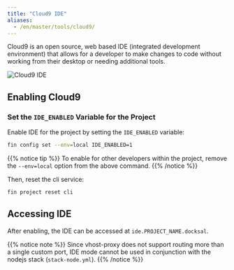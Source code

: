 ```yaml
---
title: "Cloud9 IDE"
aliases:
  - /en/master/tools/cloud9/
---
```



Cloud9 is an open source, web based IDE (integrated development environment) that allows for a developer to make changes
to code without working from their desktop or needing additional tools.

![Cloud9 IDE](/images/cloud9-ide-screenshot.png)


## Enabling Cloud9


### Set the `IDE_ENABLED` Variable for the Project

Enable IDE for the project by setting the `IDE_ENABLED` variable:

```bash
fin config set --env=local IDE_ENABLED=1
```

{{% notice tip %}}
To enable for other developers within the project, remove the `--env=local` option from the above command.
{{% /notice %}}

Then, reset the cli service:

```bash
fin project reset cli
```

## Accessing IDE

After enabling, the IDE can be accessed at `ide.PROJECT_NAME.docksal`.


{{% notice note %}}
Since vhost-proxy does not support routing more than a single custom port, IDE mode cannot be used in conjunction
with the nodejs stack (`stack-node.yml`).
{{% /notice %}}
